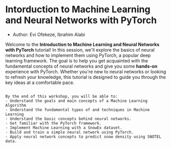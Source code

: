 # Intorduction to Machine Learning and Neural Networks with PyTorch

- Author: Evi Ofekeze, Ibrahim Alabi 


Welcome to the **Introduction to Machine Learning and Neural Networks with PyTorch** tutorial! In this session, we'll explore the basics of neural networks and how to implement them using PyTorch, a popular deep learning framework. The goal is to help you get acquainted with the fundamental concepts of neural networks and give you some **hands-on** experience with PyTorch. Whether you're new to neural networks or looking to refresh your knowledge, this tutorial is designed to guide you through the key ideas at a comfortable pace.

```{note} ## Learning Objectives

By the end of this workshop, you will be able to:
- Understand the goals and main concepts of a Machine Learning Algorithm
- Understand the fundamental types of and techniques in Machine Learning
- Understand the basic concepts behind neural networks.
- Get familiar with the PyTorch framework.
- Implement Machine Learning with a SnowEx dataset.
- Build and train a simple neural network using PyTorch.
- Apply neural network concepts to predict snow density using SNOTEL data.
```

```{tableofcontents}
```
